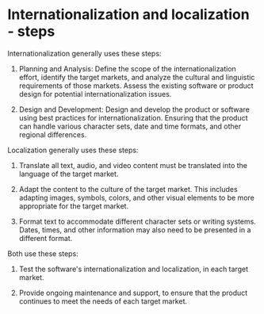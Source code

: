 # Internationalization and localization - steps

Internationalization generally uses these steps:

1. Planning and Analysis: Define the scope of the internationalization effort, identify the target markets, and analyze the cultural and linguistic requirements of those markets. Assess the existing software or product design for potential internationalization issues.

2. Design and Development: Design and develop the product or software using best practices for internationalization. Ensuring that the product can handle various character sets, date and time formats, and other regional differences.

Localization generally uses these steps:

1. Translate all text, audio, and video content must be translated into the language of the target market.

2. Adapt the content to the culture of the target market. This includes adapting images, symbols, colors, and other visual elements to be more appropriate for the target market.

3. Format text to accommodate different character sets or writing systems. Dates, times, and other information may also need to be presented in a different format.

Both use these steps:

1. Test the software's internationalization and localization, in each target market.

2. Provide ongoing maintenance and support, to ensure that the product continues to meet the needs of each target market.
